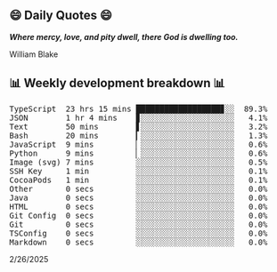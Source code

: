 ## 😄 Daily Quotes 😄

_**Where mercy, love, and pity dwell, there God is dwelling too.**_

William Blake



## 📊 Weekly development breakdown 📊

<pre>TypeScript  23 hrs 15 mins ██████████████████▊░░  89.3%
JSON        1 hr 4 mins    ▊░░░░░░░░░░░░░░░░░░░░   4.1%
Text        50 mins        ▋░░░░░░░░░░░░░░░░░░░░   3.2%
Bash        20 mins        ▎░░░░░░░░░░░░░░░░░░░░   1.3%
JavaScript  9 mins         ▏░░░░░░░░░░░░░░░░░░░░   0.6%
Python      9 mins         ▏░░░░░░░░░░░░░░░░░░░░   0.6%
Image (svg) 7 mins         ░░░░░░░░░░░░░░░░░░░░░   0.5%
SSH Key     1 min          ░░░░░░░░░░░░░░░░░░░░░   0.1%
CocoaPods   1 min          ░░░░░░░░░░░░░░░░░░░░░   0.1%
Other       0 secs         ░░░░░░░░░░░░░░░░░░░░░   0.0%
Java        0 secs         ░░░░░░░░░░░░░░░░░░░░░   0.0%
HTML        0 secs         ░░░░░░░░░░░░░░░░░░░░░   0.0%
Git Config  0 secs         ░░░░░░░░░░░░░░░░░░░░░   0.0%
Git         0 secs         ░░░░░░░░░░░░░░░░░░░░░   0.0%
TSConfig    0 secs         ░░░░░░░░░░░░░░░░░░░░░   0.0%
Markdown    0 secs         ░░░░░░░░░░░░░░░░░░░░░   0.0%</pre>

2/26/2025